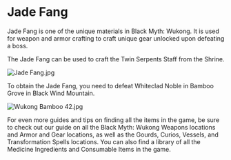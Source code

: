 # Jade Fang

Jade Fang is one of the unique materials in Black Myth: Wukong. It is used for weapon and armor crafting to craft unique gear unlocked upon defeating a boss. 

The Jade Fang can be used to craft the Twin Serpents Staff from the Shrine. 

![Jade Fang.jpg](https://oyster.ignimgs.com/mediawiki/apis.ign.com/black-myth-wukong/0/02/Jade_Fang.jpg)

To obtain the Jade Fang, you need to defeat Whiteclad Noble in Bamboo Grove in Black Wind Mountain. 

![Wukong Bamboo 42.jpg](https://oyster.ignimgs.com/mediawiki/apis.ign.com/black-myth-wukong/8/82/Wukong_Bamboo_42.jpg)

For even more guides and tips on finding all the items in the game, be sure to check out our guide on all the Black Myth: Wukong Weapons locations and Armor and Gear locations, as well as the Gourds, Curios, Vessels, and Transformation Spells locations. You can also find a library of all the Medicine Ingredients and Consumable Items in the game.